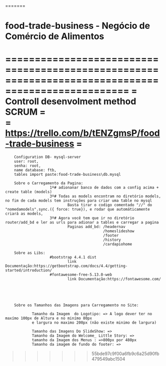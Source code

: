 
=======
# food-trade-business - Negócio de Comércio  de Alimentos


===================================================================================================
=        Controll desenvolment method SCRUM                                                       =              
=       https://trello.com/b/tENZgmsP/food-trade-business                                         =
 ================================================================================================== 

        Configuration DB- mysql-server
        user: root,
        senha: root,
        name database: ftb,
        tables import paste:food-trade-business\db.mysql
        
        Sobre o Carregamento da Pagina: 
                        1º# adionanar banco de dados com a config acima + create table (models)
                        3º# Todas as models encontram no diretório models, no fim de cada models tem instruções para criar uma table no mysql
                                Basta tirar o codigo comentado "//" do "nomedamodels".sync.({ force: true}), e rodar que automáticamente criará as models,
                        3º# Agora você tem que ir no diretório router/add_bd e ler as urls para adionar a tables e carregar a pagina
                                Paginas add_bd: /headernav
                                                /homeslideshow
                                                /footer
                                                /history
                                                /cardapiohome
        
        Sobre as Libs: 
                        #bootstrap 4.4.1 dist
                                link Documentação:https://getbootstrap.com/docs/4.4/getting-started/introduction/
                        #fontawesome-free-5.13.0-web
                                link Documentação:https://fontawesome.com/

        



        Sobre os Tamanhos das Imagens para Carregamento no Site:

                Tamanho da Imagem  do Logotipo: => A logo dever ter no maxímo 100px de Altura e no minímo 80px
                e largura no maximo 200px (não existe minimo de largura) 
        
                Tamanho das Imagens Do SlideShow: =>
                Tamanho da Imagem do Welcome_ Little Story: =>
                tamanho da Imagem dos Menus : =>800px por 480px 
                Tamanho da imagem de fundo do footer: =>
        
        
        
>>>>>>> 55bde97c9f00a6fb9c6a25d90fb479549abc1504
